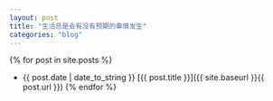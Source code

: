 ```yaml
---
layout: post
title: "生活总是会有没有预期的事情发生"
categories: "blog"
---
```


{% for post in site.posts %}
* {{ post.date | date_to_string }} [{{ post.title }}]({{ site.baseurl }}{{ post.url }})
{% endfor %}
